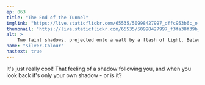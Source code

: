 ```yaml
---
ep: 063
title: "The End of the Tunnel"
imglink: "https://live.staticflickr.com/65535/50998427997_dffc953b6c_o.jpg"
thumbnail: "https://live.staticflickr.com/65535/50998427997_f3fa38f39b_q.jpg"
alt: >
    Two faint shadows, projected onto a wall by a flash of light. Between them is a darker shadow. The leftmost shadow holds the shoulders of the dark shadow, while the rightmost shadow holds the dark shadow's head - which is no longer attached to its body.
name: "Silver-Colour"
hastext: true
---
```

It's just really cool! That feeling of a shadow following you, and when you look back it's only your own shadow - or is it?
